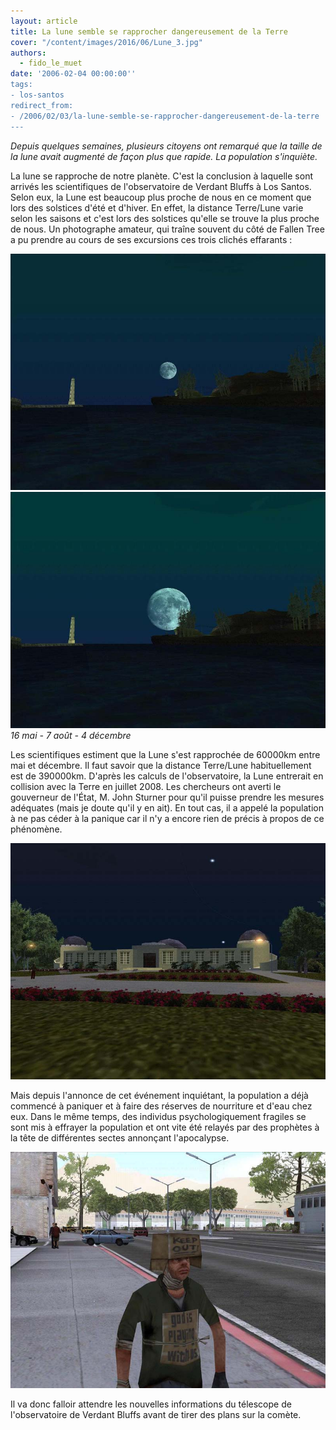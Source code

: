 ```yaml
---
layout: article
title: La lune semble se rapprocher dangereusement de la Terre
cover: "/content/images/2016/06/Lune_3.jpg"
authors:
  - fido_le_muet
date: '2006-02-04 00:00:00''
tags:
- los-santos
redirect_from:
- /2006/02/03/la-lune-semble-se-rapprocher-dangereusement-de-la-terre
---
```


_Depuis quelques semaines, plusieurs citoyens ont remarqué que la taille de la lune avait augmenté de façon plus que rapide. La population s'inquiète._

La lune se rapproche de notre planète. C'est la conclusion à laquelle sont arrivés les scientifiques de l'observatoire de Verdant Bluffs à Los Santos. Selon eux, la Lune est beaucoup plus proche de nous en ce moment que lors des solstices d'été et d'hiver. En effet, la distance Terre/Lune varie selon les saisons et c'est lors des solstices qu'elle se trouve la plus proche de nous. Un photographe amateur, qui traîne souvent du côté de Fallen Tree a pu prendre au cours de ses excursions ces trois clichés effarants :

![](/content/images/2005/01/Lune_1.jpg)
![](/content/images/2005/01/Lune_2.jpg)
_16 mai - 7 août - 4 décembre_

Les scientifiques estiment que la Lune s'est rapprochée de 60000km entre mai et décembre. Il faut savoir que la distance Terre/Lune habituellement est de 390000km. D'après les calculs de l'observatoire, la Lune entrerait en collision avec la Terre en juillet 2008. Les chercheurs ont averti le gouverneur de l'État, M. John Sturner pour qu'il puisse prendre les mesures adéquates (mais je doute qu'il y en ait). En tout cas, il a appelé la population à ne pas céder à la panique car il n'y a encore rien de précis à propos de ce phénomène.

![](/content/images/2005/01/Observatoire.jpg)

Mais depuis l'annonce de cet événement inquiétant, la population a déjà commencé à paniquer et à faire des réserves de nourriture et d'eau chez eux. Dans le même temps, des individus psychologiquement fragiles se sont mis à effrayer la population et ont vite été relayés par des prophètes à la tête de différentes sectes annonçant l'apocalypse.

![](/content/images/2005/01/Prophete.jpg)

Il va donc falloir attendre les nouvelles informations du télescope de l'observatoire de Verdant Bluffs avant de tirer des plans sur la comète.